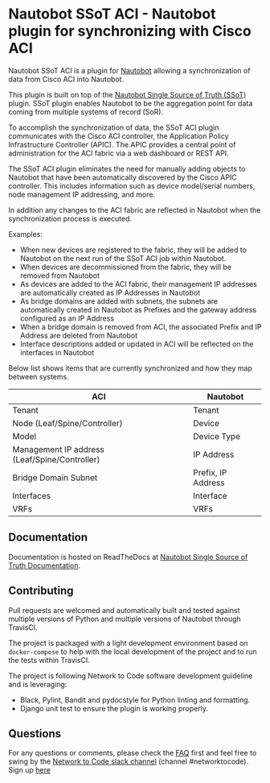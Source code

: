 # Nautobot SSoT ACI - Nautobot plugin for synchronizing with Cisco ACI

Nautobot SSoT ACI is a plugin for [Nautobot](https://github.com/nautobot/nautobot) allowing a synchronization of data from Cisco ACI into Nautobot.

This plugin is built on top of the [Nautobot Single Source of Truth (SSoT)](https://github.com/nautobot/nautobot-plugin-ssot) plugin. SSoT plugin enables Nautobot to be the aggregation point for data coming from multiple systems of record (SoR).

To accomplish the synchronization of data, the SSoT ACI plugin communicates with the Cisco ACI controller, the Application Policy Infrastructure Controller (APIC). The APIC provides a central point of administration for the ACI fabric via a web dashboard or REST API.

The SSoT ACI plugin eliminates the need for manually adding objects to Nautobot that have been automatically discovered by the Cisco APIC controller.  This includes information such as device model/serial numbers, node management IP addressing, and more.

In addition any changes to the ACI fabric are reflected in Nautobot when the synchronization process is executed.

Examples:

- When new devices are registered to the fabric, they will be added to Nautobot on the next run of the SSoT ACI job within Nautobot.
- When devices are decommissioned from the fabric, they will be removed from Nautobot
- As devices are added to the ACI fabric, their management IP addresses are automatically created as IP Addresses in Nautobot
- As bridge domains are added with subnets, the subnets are automatically created in Nautobot as Prefixes and the gateway address configured as an IP Address
- When a bridge domain is removed from ACI, the associated Prefix and IP Address are deleted from Nautobot
- Interface descriptions added or updated in ACI will be reflected on the interfaces in Nautobot

Below list shows items that are currently synchronized and how they map between systems.

| **ACI**                                       	| **Nautobot**                  	|
|-----------------------------------------------	|-------------------------------	|
| Tenant                                        	| Tenant                        	|
| Node (Leaf/Spine/Controller)                  	| Device                        	|
| Model                                         	| Device Type                   	|
| Management IP address (Leaf/Spine/Controller) 	| IP Address                    	|
| Bridge Domain Subnet                          	| Prefix, IP Address              |
| Interfaces                                    	| Interface 	                    |
| VRFs                                            | VRFs                            |

## Documentation

Documentation is hosted on ReadTheDocs at [Nautobot Single Source of Truth Documentation](https://nautobot-plugin-ssot-aci.readthedocs.io/).

## Contributing

Pull requests are welcomed and automatically built and tested against multiple versions of Python and multiple versions of Nautobot through TravisCI.

The project is packaged with a light development environment based on `docker-compose` to help with the local development of the project and to run the tests within TravisCI.

The project is following Network to Code software development guideline and is leveraging:

- Black, Pylint, Bandit and pydocstyle for Python linting and formatting.
- Django unit test to ensure the plugin is working properly.


## Questions

For any questions or comments, please check the [FAQ](FAQ.md) first and feel free to swing by the [Network to Code slack channel](https://networktocode.slack.com/) (channel #networktocode).
Sign up [here](http://slack.networktocode.com/)
